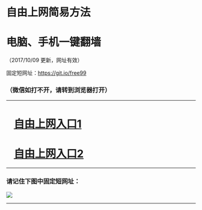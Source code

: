 ﻿# 自由上网简易方法

# 电脑、手机一键翻墙

（2017/10/09 更新，网址有效）

固定短网址：https://git.io/free99

### （微信如打不开，请转到浏览器打开）


***





# &nbsp;&nbsp; <a href="http://ft940329145.fwq-tz-1001.info/fwqtz01.html?t=100900125825 " target="_blank">自由上网入口1</a>
# &nbsp;&nbsp; <a href="http://ft25257761.fwq-tz-1002.info/fwqtz02.html?t=100900130248 " target="_blank">自由上网入口2</a>
***

### 请记住下图中固定短网址：

<img src="https://s3-us-west-2.amazonaws.com/fwq-1001/yjfq-20170905okok.png" /> 


***

